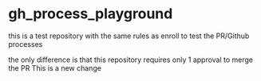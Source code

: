 # gh_process_playground
this is a test repository with the same rules as enroll to test the PR/Github processes 

the only difference is that this repository requires only 1 approval to merge the PR
This is a new change
